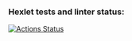 ### Hexlet tests and linter status:
[![Actions Status](https://github.com/Yorickov/rails-project-lvl1/workflows/hexlet-check/badge.svg)](https://github.com/Yorickov/rails-project-lvl1/actions)